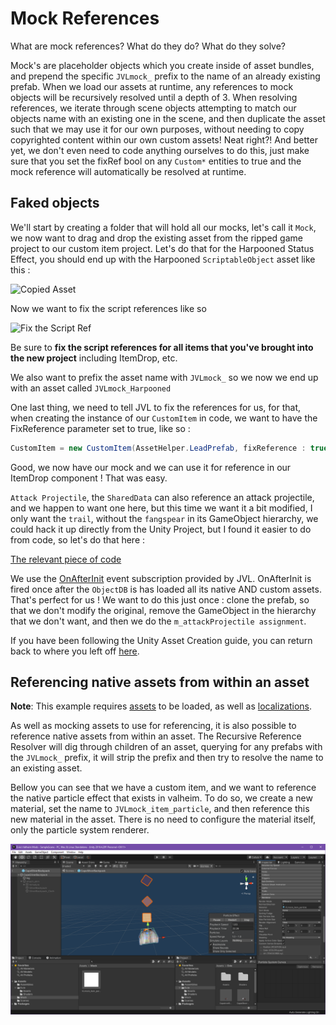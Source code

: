 # Mock References

What are mock references? What do they do? What do they solve?

Mock's are placeholder objects which you create inside of asset bundles, and prepend the specific `JVLmock_` prefix to the name of an already existing prefab. When we load our assets at runtime, any references to mock objects will be recursively resolved until a depth of 3. When resolving references, we iterate through scene objects attempting to match our objects name with an existing one in the scene, and then duplicate the asset such that we may use it for our own purposes, without needing to copy copyrighted content within our own custom assets! Neat right?! And better yet, we don't even need to code anything ourselves to do this, just make sure that you set the fixRef bool on any `Custom*` entities to true and the mock reference will automatically be resolved at runtime.

## Faked objects
We'll start by creating a folder that will hold all our mocks, let's call it `Mock`, we now want to drag and drop the existing asset from the ripped game project to our custom item project. Let's do that for the Harpooned Status Effect, you should end up with the Harpooned `ScriptableObject` asset like this :
 
![Copied Asset](https://i.imgur.com/sS7rsTP.png)

Now we want to fix the script references like so

![Fix the Script Ref](https://i.imgur.com/IFUpPuN.png)

Be sure to **fix the script references for all items that you've brought into the new project** including ItemDrop, etc.

We also want to prefix the asset name with `JVLmock_` so we now we end up with an asset called `JVLmock_Harpooned`

One last thing, we need to tell JVL to fix the references for us, for that, when creating the instance of our `CustomItem` in code, we want to have the FixReference parameter set to true, like so : 

```cs
CustomItem = new CustomItem(AssetHelper.LeadPrefab, fixReference : true);
```

Good, we now have our mock and we can use it for reference in our ItemDrop component ! That was easy.

`Attack Projectile`, the `SharedData` can also reference an attack projectile, and we happen to want one here, but this time we want it a bit modified, I only want the `trail`, without the `fangspear` in its GameObject hierarchy, we could hack it up directly from the Unity Project, but I found it easier to do from code, so let's do that here :

[The relevant piece of code](https://github.com/xiaoxiao921/Lead/blob/master/Lead/Util/AssetHelper.cs#L28)

We use the [OnAfterInit](xref:Jotunn.Managers.ItemManager.OnAfterInit) event subscription provided by JVL. OnAfterInit is fired once after the `ObjectDB` is has loaded all its native AND custom assets. That's perfect for us ! We want to do this just once : clone the prefab, so that we don't modify the original, remove the GameObject in the hierarchy that we don't want, and then we do the `m_attackProjectile assignment`.

If you have been following the Unity Asset Creation guide, you can return back to where you left off [here](unity.md#assetbundle).

## Referencing native assets from within an asset

**Note**: This example requires [assets](assets.md) to be loaded, as well as [localizations](localization.md).

As well as mocking assets to use for referencing, it is also possible to reference native assets from within an asset. The Recursive Reference Resolver will dig through children of an asset, querying for any prefabs with the `JVLmock_` prefix, it will strip the prefix and then try to resolve the name to an existing asset.

Bellow you can see that we have a custom item, and we want to reference the native particle effect that exists in valheim. To do so, we create a new material, set the name to `JVLmock_item_particle`, and then reference this new material in the asset. There is no need to configure the material itself, only the particle system renderer.

![Asset Mock Reference](../../images/data/assetMockReference.png)

